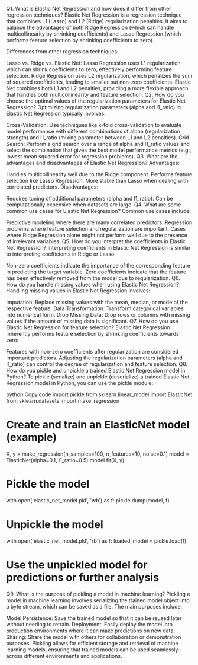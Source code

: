 Q1. What is Elastic Net Regression and how does it differ from other regression techniques?
Elastic Net Regression is a regression technique that combines L1 (Lasso) and L2 (Ridge) regularization penalties. It aims to balance the advantages of both Ridge Regression (which can handle multicollinearity by shrinking coefficients) and Lasso Regression (which performs feature selection by shrinking coefficients to zero).

Differences from other regression techniques:

Lasso vs. Ridge vs. Elastic Net:
Lasso Regression uses L1 regularization, which can shrink coefficients to zero, effectively performing feature selection.
Ridge Regression uses L2 regularization, which penalizes the sum of squared coefficients, leading to smaller but non-zero coefficients.
Elastic Net combines both L1 and L2 penalties, providing a more flexible approach that handles both multicollinearity and feature selection.
Q2. How do you choose the optimal values of the regularization parameters for Elastic Net Regression?
Optimizing regularization parameters (alpha and l1_ratio) in Elastic Net Regression typically involves:

Cross-Validation: Use techniques like k-fold cross-validation to evaluate model performance with different combinations of alpha (regularization strength) and l1_ratio (mixing parameter between L1 and L2 penalties).
Grid Search: Perform a grid search over a range of alpha and l1_ratio values and select the combination that gives the best model performance metrics (e.g., lowest mean squared error for regression problems).
Q3. What are the advantages and disadvantages of Elastic Net Regression?
Advantages:

Handles multicollinearity well due to the Ridge component.
Performs feature selection like Lasso Regression.
More stable than Lasso when dealing with correlated predictors.
Disadvantages:

Requires tuning of additional parameters (alpha and l1_ratio).
Can be computationally expensive when datasets are large.
Q4. What are some common use cases for Elastic Net Regression?
Common use cases include:

Predictive modeling where there are many correlated predictors.
Regression problems where feature selection and regularization are important.
Cases where Ridge Regression alone might not perform well due to the presence of irrelevant variables.
Q5. How do you interpret the coefficients in Elastic Net Regression?
Interpreting coefficients in Elastic Net Regression is similar to interpreting coefficients in Ridge or Lasso:

Non-zero coefficients indicate the importance of the corresponding feature in predicting the target variable.
Zero coefficients indicate that the feature has been effectively removed from the model due to regularization.
Q6. How do you handle missing values when using Elastic Net Regression?
Handling missing values in Elastic Net Regression involves:

Imputation: Replace missing values with the mean, median, or mode of the respective feature.
Data Transformation: Transform categorical variables into numerical form.
Drop Missing Data: Drop rows or columns with missing values if the amount of missing data is significant.
Q7. How do you use Elastic Net Regression for feature selection?
Elastic Net Regression inherently performs feature selection by shrinking coefficients towards zero:

Features with non-zero coefficients after regularization are considered important predictors.
Adjusting the regularization parameters (alpha and l1_ratio) can control the degree of regularization and feature selection.
Q8. How do you pickle and unpickle a trained Elastic Net Regression model in Python?
To pickle (serialize) and unpickle (deserialize) a trained Elastic Net Regression model in Python, you can use the pickle module:

python
Copy code
import pickle
from sklearn.linear_model import ElasticNet
from sklearn.datasets import make_regression

# Create and train an ElasticNet model (example)
X, y = make_regression(n_samples=100, n_features=10, noise=0.1)
model = ElasticNet(alpha=0.1, l1_ratio=0.5)
model.fit(X, y)

# Pickle the model
with open('elastic_net_model.pkl', 'wb') as f:
    pickle.dump(model, f)

# Unpickle the model
with open('elastic_net_model.pkl', 'rb') as f:
    loaded_model = pickle.load(f)

# Use the unpickled model for predictions or further analysis
Q9. What is the purpose of pickling a model in machine learning?
Pickling a model in machine learning involves serializing the trained model object into a byte stream, which can be saved as a file. The main purposes include:

Model Persistence: Save the trained model so that it can be reused later without needing to retrain.
Deployment: Easily deploy the model into production environments where it can make predictions on new data.
Sharing: Share the model with others for collaboration or demonstration purposes.
Pickling allows for efficient storage and retrieval of machine learning models, ensuring that trained models can be used seamlessly across different environments and applications.
